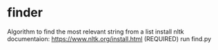 # finder
Algorithm to find the most relevant string from a list 
install nltk documentaion: https://www.nltk.org/install.html (REQUIRED)
run find.py
